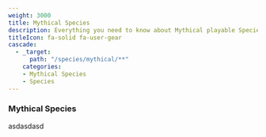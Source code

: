 ```yaml
---
weight: 3000
title: Mythical Species
description: Everything you need to know about Mythical playable Species.
titleIcon: fa-solid fa-user-gear
cascade:
  - _target:
      path: "/species/mythical/**"
    categories:
    - Mythical Species
    - Species
---
```

### Mythical Species

asdasdasd

